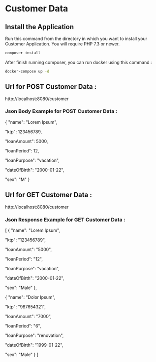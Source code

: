 # Customer Data
## Install the Application

Run this command from the directory in which you want to install your Customer Application. You will require PHP 7.3 or newer.

```bash
composer install
```

After finish running composer, you can run docker using this command :
```bash
docker-compose up -d
```

## Url for POST Customer Data :
http://localhost:8080/customer

### Json Body Example for POST Customer Data :

{
"name": "Lorem Ipsum",

"ktp": 123456789,

"loanAmount": 5000,

"loanPeriod": 12,

"loanPurpose": "vacation",

"dateOfBirth": "2000-01-22",

"sex": "M"
}


## Url for GET Customer Data :
http://localhost:8080/customer

### Json Response Example for GET Customer Data :

[
{
"name": "Lorem Ipsum",

"ktp": "123456789",

"loanAmount": "5000",

"loanPeriod": "12",

"loanPurpose": "vacation",

"dateOfBirth": "2000-01-22",

"sex": "Male"
},

{
"name": "Dolor Ipsum",

"ktp": "987654321",

"loanAmount": "7000",

"loanPeriod": "6",

"loanPurpose": "renovation",

"dateOfBirth": "1999-01-22",

"sex": "Male"
}
]